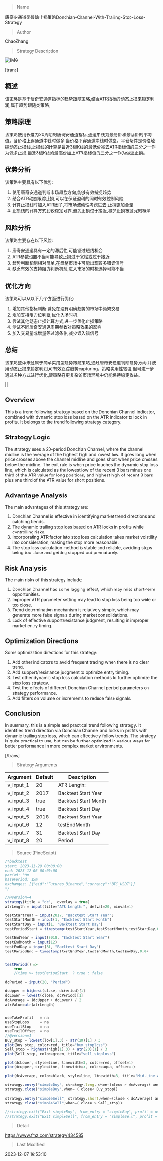 
> Name

唐奇安通道带跟踪止损策略Donchian-Channel-With-Trailing-Stop-Loss-Strategy

> Author

ChaoZhang

> Strategy Description

![IMG](https://www.fmz.com/upload/asset/be95935b5b641df001.png)

[trans]

## 概述

该策略是基于唐奇安通道指标的趋势跟随策略,结合ATR指标的动态止损来锁定利润,属于趋势跟随类策略。

## 策略原理

该策略使用长度为20周期的唐奇安通道指标,通道中线为最高价和最低价的平均值。当价格上穿通道中线时做多,当价格下穿通道中线时做空。平仓条件是价格触碰动态止损线,止损线的计算是最近3根K线的最低价减去ATR指标值的三分之一作为做多止损,最近3根K线的最高价加上ATR指标值的三分之一作为做空止损。

## 优势分析

该策略主要具有以下优势:

1. 使用唐奇安通道判断市场趋势方向,能够有效捕捉趋势
2. 结合ATR动态跟踪止损,可以在保证盈利的同时有效控制风险
3. 计算止损线时加入ATR因子,将市场波动性考虑进去,止损更加合理
4. 止损线的计算方式比较稳定可靠,避免止损过于接近,减少止损被追究的概率

## 风险分析

该策略主要存在以下风险:

1. 唐奇安通道具有一定的滞后性,可能错过短线机会
2. ATR参数设置不当可能导致止损过于宽松或过于接近
3. 趋势判断机制相对简单,在盘整市场中可能出现较多错误信号
4. 缺乏有效的支持阻力判断机制,进入市场的时机选择可能不当

## 优化方向 

该策略可以从以下几个方面进行优化:

1. 增加其他指标判断,避免在没有明确趋势的市场中频繁交易
2. 增加支持阻力位判断,优化入场时机
3. 尝试其他动态止损计算方式,进一步优化止损策略 
4. 测试不同唐奇安通道周期参数对策略效果的影响
5. 加入交易量或增量等过滤条件,减少误入错信号

## 总结

该策略整体来说属于简单实用型趋势跟随策略,通过唐奇安通道判断趋势方向,并使用动态止损来锁定利润,可有效跟踪趋势capturing。策略实用性较强,但可进一步通过多种方式进行优化,使策略在更复杂的市场环境中仍能保持稳定收益。

||


## Overview

This is a trend following strategy based on the Donchian Channel indicator, combined with dynamic stop loss based on the ATR indicator to lock in profits. It belongs to the trend following strategy category.  

## Strategy Logic

The strategy uses a 20-period Donchian Channel, where the channel midline is the average of the highest high and lowest low. It goes long when price crosses above the channel midline and goes short when price crosses below the midline. The exit rule is when price touches the dynamic stop loss line, which is calculated as the lowest low of the recent 3 bars minus one third of the ATR value for long positions, and highest high of recent 3 bars plus one third of the ATR value for short positions.

## Advantage Analysis 

The main advantages of this strategy are:

1. Donchian Channel is effective in identifying market trend directions and catching trends.  
2. The dynamic trailing stop loss based on ATR locks in profits while controlling risks.
3. Incorporating ATR factor into stop loss calculation takes market volatility into consideration, making the stop more reasonable.  
4. The stop loss calculation method is stable and reliable, avoiding stops being too close and getting stopped out prematurely.

## Risk Analysis

The main risks of this strategy include:

1. Donchian Channel has some lagging effect, which may miss short-term opportunities.  
2. Improper ATR parameter setting may lead to stop loss being too wide or too close.
3. Trend determination mechanism is relatively simple, which may generate more false signals during market consolidations.  
4. Lack of effective support/resistance judgment, resulting in improper market entry timing.

## Optimization Directions

Some optimization directions for this strategy:

1. Add other indicators to avoid frequent trading when there is no clear trend.
2. Add support/resistance judgment to optimize entry timing.  
3. Test other dynamic stop loss calculation methods to further optimize the stop loss strategy.
4. Test the effects of different Donchian Channel period parameters on strategy performance. 
5. Add filters on volume or increments to reduce false signals.  

## Conclusion

In summary, this is a simple and practical trend following strategy. It identifies trend direction via Donchian Channel and locks in profits with dynamic trailing stop loss, which can effectively follow trends. The strategy is quite practical to use, but can be further optimized in various ways for better performance in more complex market environments.

[/trans]

> Strategy Arguments



|Argument|Default|Description|
|----|----|----|
|v_input_1|20|ATR Length:|
|v_input_2|2017|Backtest Start Year|
|v_input_3|true|Backtest Start Month|
|v_input_4|true|Backtest Start Day|
|v_input_5|2018|Backtest Start Year|
|v_input_6|12|testEndMonth|
|v_input_7|31|Backtest Start Day|
|v_input_8|20|Period|


> Source (PineScript)

``` javascript
/*backtest
start: 2023-11-29 00:00:00
end: 2023-12-06 00:00:00
period: 30m
basePeriod: 15m
exchanges: [{"eid":"Futures_Binance","currency":"BTC_USDT"}]
*/

//@version=4
strategy(title = "dc",  overlay = true)
atrLength = input(title="ATR Length:", defval=20, minval=1)

testStartYear = input(2017, "Backtest Start Year")
testStartMonth = input(1, "Backtest Start Month")
testStartDay = input(1, "Backtest Start Day")
testPeriodStart = timestamp(testStartYear,testStartMonth,testStartDay,0,0)

testEndYear = input(2018, "Backtest Start Year")
testEndMonth = input(12)
testEndDay = input(31, "Backtest Start Day")
testPeriodEnd = timestamp(testEndYear,testEndMonth,testEndDay,0,0)


testPeriod() =>
    true
    //time >= testPeriodStart  ? true : false

dcPeriod = input(20, "Period")

dcUpper = highest(close, dcPeriod)[1]
dcLower = lowest(close, dcPeriod)[1]
dcAverage = (dcUpper + dcLower) / 2
atrValue=atr(atrLength)


useTakeProfit   = na
useStopLoss     = na
useTrailStop    = na
useTrailOffset  = na
//@version=1
Buy_stop = lowest(low[1],3) - atr(20)[1] / 3
plot(Buy_stop, color=red, title="buy_stoploss")
Sell_stop = highest(high[1],3) + atr(20)[1] / 3
plot(Sell_stop, color=green, title="sell_stoploss")

plot(dcLower, style=line, linewidth=3, color=red, offset=1)
plot(dcUpper, style=line, linewidth=3, color=aqua, offset=1)

plot(dcAverage, color=black, style=line, linewidth=3, title="Mid-Line Average")

strategy.entry("simpleBuy", strategy.long, when=(close > dcAverage) and cross(close,dcAverage))
strategy.close("simpleBuy",when= ( close< Buy_stop))
    
strategy.entry("simpleSell", strategy.short,when=(close < dcAverage) and cross(close,dcAverage) )
strategy.close("simpleSell",when=( close > Sell_stop))
    
//strategy.exit("Exit simpleBuy", from_entry = "simpleBuy", profit = useTakeProfit, loss = useStopLoss, trail_points = useTrailStop, trail_offset = useTrailOffset)
//strategy.exit("Exit simpleSell", from_entry = "simpleSell", profit = useTakeProfit, loss = useStopLoss, trail_points = useTrailStop, trail_offset = useTrailOffset)


```

> Detail

https://www.fmz.com/strategy/434585

> Last Modified

2023-12-07 16:53:10
